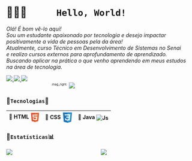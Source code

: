 #  🧑🏻‍💻 ```      Hello, World!      ``` 
  *Olá!   É bom vê-lo aqui! <br> 
  Sou um estudante apaixonado por tecnologia e desejo impactar<br>
  positivamente a vida de pessoas pela da área! <br>
  Atualmente, curso Técnico em Desenvolvimento de Sistemas no Senai<br>
  e realizo cursos externos para aprofundamento de aprendizado.<br>
  Buscando aplicar na prática o que venho aprendendo em meus estudos<br>
  na área de tecnologia.*
  
<div align="left">
  <a href="https://www.instagram.com/rodrigueszxy_/" target="_blank">
    <img src="https://img.shields.io/badge/Instagram-E4405F?style=for-the-badge&logo=instagram&logoColor=white">
  </a> 
  <a href="https://www.linkedin.com/in/cauê-rodrigues-dos-reis-a2ba39346/" target="_blank">
    <img src="https://img.shields.io/badge/LinkedIn-0077B5?style=for-the-badge&logo=linkedin&logoColor=white">
  </a>
  <a href="mailto:caue15@outlook.com.br" target="_blank">
    <img src="https://img.shields.io/badge/-Gmail-%23333?style=for-the-badge&logo=gmail&logoColor=white">
  </a>
  <span style="display: flex; align-items: right; margin-left: 120px;"> <!-- Aumentado para 120px -->
    <span style="font-size: 8px; margin-right: 5px;">  :mag_right: </span>
    <img src="https://profile-counter.glitch.me/cauerodriguesdosreis/count.svg" style="width: 140px;">
  </span>
</div>


###  🔸```Tecnologias```:notebook_with_decorative_cover:
| 🔸 **HTML** <img align="center" alt="HTML" height="25" width="25" src="https://raw.githubusercontent.com/devicons/devicon/master/icons/html5/html5-original.svg"> | :small_orange_diamond: **CSS** <img align="center" alt="CSS" height="28" width="28" src="https://raw.githubusercontent.com/devicons/devicon/master/icons/css3/css3-original.svg"> | 🔸 **Java** <img align="center" alt="Js" height="50" width="40" src="https://cdn.jsdelivr.net/gh/devicons/devicon@latest/icons/java/java-original-wordmark.svg">  |
|:----- |:----- |:----- 

  
### 🔸```Estatísticas```:bar_chart:
<div style="display: flex; justify-content: space-between; width: 100%; align-items: center;">
  <img height="190em" src="https://github-readme-stats.vercel.app/api/top-langs/?username=cauerodriguesdosreis&layout=compact&langs_count=10&theme=tokyonight&custom_title=Tecnologias" style="flex: 1;"/>
  
  <img height="190em" src="https://github-readme-stats.vercel.app/api?username=cauerodriguesdosreis&show_icons=true&theme=tokyonight&include_all_commits=true&locale=pt-br&count_private=true" style="flex: 1;"/>
</div>
